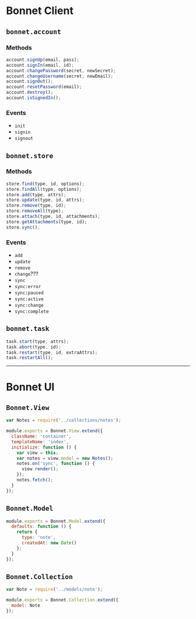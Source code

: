 # Bonnet Client

## `bonnet.account`

### Methods

```js
account.signUp(email, pass);
account.signIn(email, id);
account.changePassword(secret, newSecret);
account.changeUsername(secret, newEmail);
account.signOut();
account.resetPassword(email);
account.destroy();
account.isSignedIn();
```

### Events

* `init`
* `signin`
* `signout`

## `bonnet.store`

### Methods

```js
store.find(type, id, options);
store.findAll(type, options);
store.add(type, attrs);
store.update(type, id, attrs);
store.remove(type, id);
store.removeAll(type);
store.attach(type, id, attachments);
store.getAttachments(type, id);
store.sync();
```

### Events

* `add`
* `update`
* `remove`
* `change`???
* `sync`
* `sync:error`
* `sync:paused`
* `sync:active`
* `sync:change`
* `sync:complete`

## `bonnet.task`

```js
task.start(type, attrs);
task.abort(type, id);
task.restart(type, id, extraAttrs);
task.restartAll();
```

***

# Bonnet UI

## `Bonnet.View`

```js
var Notes = require('../collections/notes');

module.exports = Bonnet.View.extend({
  className: 'container',
  templateName: 'index',
  initialize: function () {
    var view = this;
    var notes = view.model = new Notes();
    notes.on('sync', function () {
      view.render();
    });
    notes.fetch();
  }
});
```

## `Bonnet.Model`

```js
module.exports = Bonnet.Model.extend({
  defaults: function () {
    return {
      type: 'note',
      createdAt: new Date()
    };
  }
});
```

## `Bonnet.Collection`

```js
var Note = require('../models/note');

module.exports = Bonnet.Collection.extend({
  model: Note
});
```
